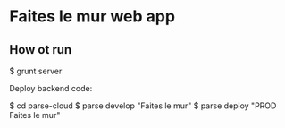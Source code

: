 Faites le mur web app
=====================

How ot run
----------

  $ grunt server

Deploy backend code:

  $ cd parse-cloud
  $ parse develop "Faites le mur"
  $ parse deploy "PROD Faites le mur"

